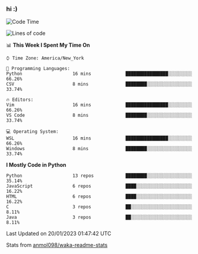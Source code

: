 ### hi :)

<!--START_SECTION:waka-->
![Code Time](http://img.shields.io/badge/Code%20Time-951%20hrs%2017%20mins-blue)

![Lines of code](https://img.shields.io/badge/From%20Hello%20World%20I%27ve%20Written-601%20Thousand%20lines%20of%20code-blue)

📊 **This Week I Spent My Time On** 

```text
⌚︎ Time Zone: America/New_York

💬 Programming Languages: 
Python                   16 mins             ████████████████░░░░░░░░░   66.26% 
CSV                      8 mins              ████████░░░░░░░░░░░░░░░░░   33.74%

🔥 Editors: 
Vim                      16 mins             ████████████████░░░░░░░░░   66.26% 
VS Code                  8 mins              ████████░░░░░░░░░░░░░░░░░   33.74%

💻 Operating System: 
WSL                      16 mins             ████████████████░░░░░░░░░   66.26% 
Windows                  8 mins              ████████░░░░░░░░░░░░░░░░░   33.74%

```

**I Mostly Code in Python** 

```text
Python                   13 repos            ████████░░░░░░░░░░░░░░░░░   35.14% 
JavaScript               6 repos             ████░░░░░░░░░░░░░░░░░░░░░   16.22% 
HTML                     6 repos             ████░░░░░░░░░░░░░░░░░░░░░   16.22% 
C                        3 repos             ██░░░░░░░░░░░░░░░░░░░░░░░   8.11% 
Java                     3 repos             ██░░░░░░░░░░░░░░░░░░░░░░░   8.11%

```



 Last Updated on 20/01/2023 01:47:42 UTC
<!--END_SECTION:waka-->

Stats from [anmol098/waka-readme-stats](https://github.com/anmol098/waka-readme-stats)